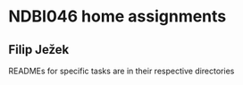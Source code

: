 # NDBI046 home assignments

## Filip Ježek

READMEs for specific tasks are in their respective directories
